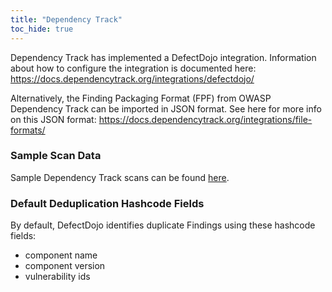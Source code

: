 ```yaml
---
title: "Dependency Track"
toc_hide: true
---
```

Dependency Track has implemented a DefectDojo integration. Information about
how to configure the integration is documented here:
https://docs.dependencytrack.org/integrations/defectdojo/

Alternatively, the Finding Packaging Format (FPF) from OWASP Dependency Track can be
imported in JSON format. See here for more info on this JSON format:
<https://docs.dependencytrack.org/integrations/file-formats/>

### Sample Scan Data
Sample Dependency Track scans can be found [here](https://github.com/DefectDojo/django-DefectDojo/tree/master/unittests/scans/dependency_track).

### Default Deduplication Hashcode Fields
By default, DefectDojo identifies duplicate Findings using these hashcode fields:

- component name
- component version
- vulnerability ids
